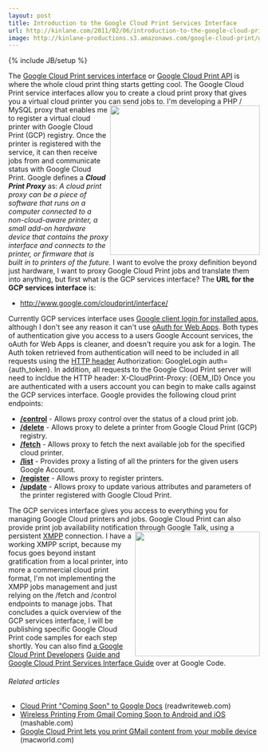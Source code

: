 ```yaml
---
layout: post
title: Introduction to the Google Cloud Print Services Interface
url: http://kinlane.com/2011/02/06/introduction-to-the-google-cloud-print-services-interface/
image: http://kinlane-productions.s3.amazonaws.com/google-cloud-print/google-cloud-print.png
---
```

{% include JB/setup %}
<p>
     The <a href="http://code.google.com/apis/cloudprint/docs/proxyinterfaces.html" target="_blank">Google Cloud Print services interface</a> or <a href="http://code.google.com/apis/cloudprint/docs/proxyinterfaces.html" target="_blank">Google Cloud Print API</a> is where the whole cloud print thing starts getting cool. The Google Cloud Print service interfaces allow you to create a cloud print proxy that gives you a virtual cloud printer you can send jobs to. <img class="c1" src="http://kinlane-productions.s3.amazonaws.com/google-cloud-print/google-cloud-print.png" alt="" width="300" align="right" /> I'm developing a PHP / MySQL proxy that enables me to register a virtual cloud printer with Google Cloud Print (GCP) registry. Once the printer is registered with the service, it can then receive jobs from and communicate status with Google Cloud Print. Google defines a <strong><em>Cloud Print Proxy</em></strong> as: <em>A cloud print proxy can be a piece of software that runs on a computer connected to a non-cloud-aware printer, a small add-on hardware device that contains the proxy interface and connects to the printer, or firmware that is built in to printers of the future.</em> I want to evolve the proxy definition beyond just hardware, I want to proxy Google Cloud Print jobs and translate them into anything, but first what is the GCP services interface? The <strong>URL for the GCP services interface</strong> is:
</p>
<ul class="mainlist">
     <li>
          <a href="http://www.google.com/cloudprint/interface/" target="_blank">http://www.google.com/cloudprint/interface/</a>
     </li>
</ul>
<p>
     Currently GCP services interface uses <a href="http://code.google.com/apis/accounts/docs/AuthForInstalledApps.html" target="_blank">Google client login for installed apps</a>, although I don't see any reason it can't use <a href="http://code.google.com/apis/accounts/docs/OAuth.html" target="_blank">oAuth for Web Apps</a>. Both types of authentication give you access to a users Google Account services, the oAuth for Web Apps is cleaner, and doesn't require you ask for a login. The Auth token retrieved from authentication will need to be included in all requests using the <a class="zem_slink" title="List of HTTP header fields" rel="wikipedia" href="http://en.wikipedia.org/wiki/List_of_HTTP_header_fields">HTTP header</a> Authorization: GoogleLogin auth={auth_token}. In addition, all requests to the Google Cloud Print server will need to incldue the HTTP header: X-CloudPrint-Proxy: {OEM_ID} Once you are authenticated with a users account you can begin to make calls against the GCP services interface. Google provides the following cloud print endpoints:
</p>
<ul class="mainlist">
     <li>
          <strong><a href="http://www.kinlane.com/2011/02/google-cloud-print-control/" target="_blank">/control</a></strong> - Allows proxy control over the status of a cloud print job.
     </li>
     <li>
          <strong><a href="http://www.kinlane.com/2011/02/google-cloud-print-delete/">/delete</a></strong> - Allows proxy to delete a printer from Google Cloud Print (GCP) registry.
     </li>
     <li>
          <strong><a href="http://www.kinlane.com/2011/02/2822/">/fetch</a></strong> - Allows proxy to fetch the next available job for the specified cloud printer.
     </li>
     <li>
          <strong><a href="http://www.kinlane.com/2011/02/google-cloud-print-list/">/list</a></strong> - Provides proxy a listing of all the printers for the given users Google Account.
     </li>
     <li>
          <strong><a href="http://www.kinlane.com/2011/02/google-cloud-print-register/">/register</a></strong> - Allows proxy to register printers.
     </li>
     <li>
          <strong><a href="http://www.kinlane.com/2011/02/google-cloud-print-update/" target="_blank">/update</a></strong> - Allows proxy to update various attributes and parameters of the printer registered with Google Cloud Print.
     </li>
</ul>
<p>
     The GCP services interface gives you access to everything you for managing Google Cloud printers and jobs. Google Cloud Print can also provide print job availability notification through Google Talk, using a persistent <a class="zem_slink" title="Extensible Messaging and Presence Protocol" rel="wikipedia" href="http://en.wikipedia.org/wiki/Extensible_Messaging_and_Presence_Protocol">XMPP</a> connection. <a href="http://www.mimeo.com" target="_blank"><img class="c1" src="http://kinlane-productions.s3.amazonaws.com/mimeo-logo.jpg" alt="" width="250" align="right" /></a> I have a working XMPP script, because my focus goes beyond instant gratification from a local printer, into more a commercial cloud print format, I'm not implementing the XMPP jobs management and just relying on the /fetch and /control endpoints to manage jobs. That concludes a quick overview of the GCP services interface, I will be publishing specific Google Cloud Print code samples for each step shortly. You can also find <a href="http://code.google.com/apis/cloudprint/docs/devguide.html" target="_blank">a Google Cloud Print Developers</a> <a href="http://code.google.com/apis/cloudprint/docs/proxyinterfaces.html" target="_blank">Guide and Google Cloud Print Services Interface Guide</a> over at Google Code.
</p>
<h6 class="zemanta-related-title c2">
     Related articles
</h6>
<ul class="zemanta-article-ul">
     <li class="zemanta-article-ul-li">
          <a href="http://www.readwriteweb.com/archives/cloud_print_coming_soon_to_google_docs.php">Cloud Print "Coming Soon" to Google Docs</a> (readwriteweb.com)
     </li>
     <li class="zemanta-article-ul-li">
          <a href="http://mashable.com/2011/01/24/google-cloud-print-gmail-mobile/">Wireless Printing From Gmail Coming Soon to Android and iOS</a> (mashable.com)
     </li>
     <li class="zemanta-article-ul-li">
          <a href="http://www.macworld.com/article/157364/2011/01/cloudprint.html?lsrc=rss_main">Google Cloud Print lets you print GMail content from your mobile device</a> (macworld.com)
     </li>
</ul>
